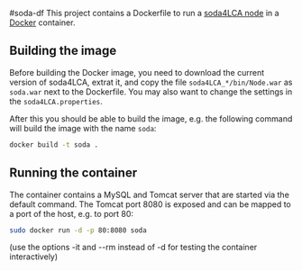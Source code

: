 #soda-df
This project contains a Dockerfile to run a [soda4LCA node](https://bitbucket.org/okusche/soda4lca)
in a [Docker](https://www.docker.com/) container.

## Building the image
Before building the Docker image, you need to download the current version of
soda4LCA, extrat it, and copy the file `soda4LCA_*/bin/Node.war` as `soda.war`
next to the Dockerfile. You may also want to change the settings in the
`soda4LCA.properties`.

After this you should be able to build the image, e.g. the following command
will build the image with the name `soda`:

```bash
docker build -t soda .
```

## Running the container
The container contains a MySQL and Tomcat server that are started via the
default command. The Tomcat port 8080 is exposed and can be mapped to a port
of the host, e.g. to port 80:

```bash
sudo docker run -d -p 80:8080 soda
```

(use the options -it and --rm instead of -d for testing the container 
interactively)
